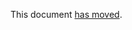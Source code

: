 This document [has moved].

[has moved]: https://github.com/dart-lang/language/blob/master/accepted/future-releases/class-modifiers/feature-specification.md
